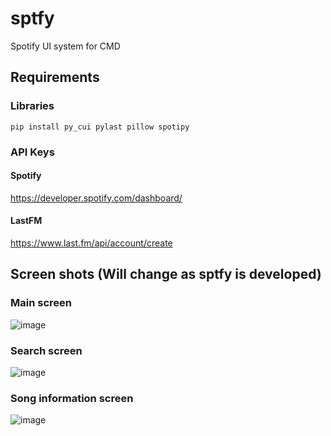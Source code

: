 # sptfy
Spotify UI system for CMD

## Requirements

### Libraries 
```
pip install py_cui pylast pillow spotipy
```

### API Keys
#### Spotify
https://developer.spotify.com/dashboard/

#### LastFM
https://www.last.fm/api/account/create

## Screen shots (Will change as sptfy is developed)
### Main screen
![image](https://user-images.githubusercontent.com/86983004/181070904-d428bbdd-b4a2-413c-8a86-6c346a9e69d6.png)

### Search screen
![image](https://user-images.githubusercontent.com/86983004/181071061-d70db4e3-e6f2-47c6-a13d-bf4e38a26fdd.png)

### Song information screen
![image](https://user-images.githubusercontent.com/86983004/181071263-a6e399fc-0490-4bf4-8abb-0e7757ad2dce.png)
